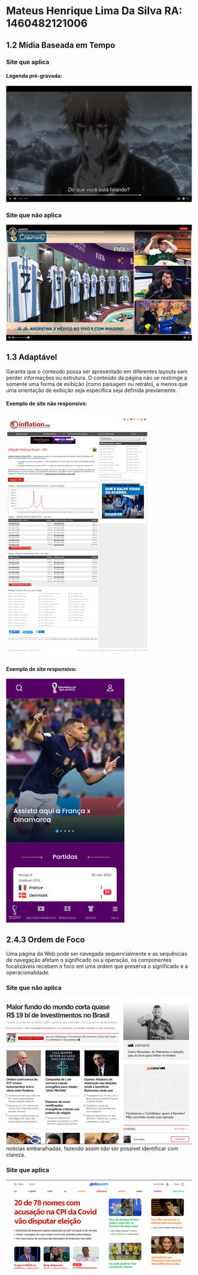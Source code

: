 # Mateus Henrique Lima Da Silva RA: 1460482121006

## 1.2 Mídia Baseada em Tempo
### Site que aplica

#### Legenda pré-gravada:
<img src="https://github.com/mateushlsilva/bertoti/blob/main/IHC/imagens/videoComLegenda.png" alt="videoLegenda" >

### Site que não aplica
<img src="https://github.com/mateushlsilva/bertoti/blob/main/IHC/imagens/live.png" alt="live" >

## 1.3 Adaptável

Garanta que o conteúdo possa ser apresentado em diferentes layouts sem perder informações ou estrutura. O conteúdo da página não se restringe a somente uma forma de exibição (como paisagem ou retrato), a menos que uma orientação de exibição seja específica seja definida previamente.
#### Exemplo de site não responsivo:
<img src="https://github.com/mateushlsilva/bertoti/blob/main/IHC/imagens/siteNaoResponsivel.png" alt="siteNãoResponsivel" >

#### Exemplo de site responsivo:
<img src="https://github.com/mateushlsilva/bertoti/blob/main/IHC/imagens/siteResponsivel.png" alt="siteResponsivel" >

## 2.4.3 Ordem de Foco

Uma página da Web pode ser navegada sequencialmente e as sequências de navegação afetam o significado ou a operação, os componentes focalizáveis recebem o foco em uma ordem que preserva o significado e a operacionalidade.

### Site que não aplica
<img src="https://github.com/mateushlsilva/bertoti/blob/main/IHC/imagens/uol-index.png" alt="foto-uol">
noticias embaralhadas, fazendo assim não ser possivel identificar com clareza.

### Site que aplica
<img src="https://github.com/mateushlsilva/bertoti/blob/main/IHC/imagens/globo-index.png" alt="foto-uol">
